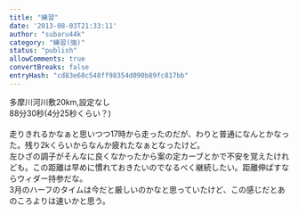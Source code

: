 ```yaml
---
title: "練習"
date: '2013-08-03T21:33:11'
author: "subaru44k"
category: "練習(強)"
status: "publish"
allowComments: true
convertBreaks: false
entryHash: "cd83e60c548ff98354d090b89fc817bb"
---
```

多摩川河川敷20km,設定なし<br>
88分30秒(4分25秒くらい？)<br>
<br>
走りきれるかなぁと思いつつ17時から走ったのだが、わりと普通になんとかなった。残り2kくらいからなんか疲れたなぁとなったけど。<br>
左ひざの調子がそんなに良くなかったから案の定カーブとかで不安を覚えたけれども。この距離は早めに慣れておきたいのでなるべく継続したい。距離伸ばすならウィダー持参だな。<br>
3月のハーフのタイムは今だと厳しいのかなと思っていたけど、この感じだとあのころよりは速いかと思う。
